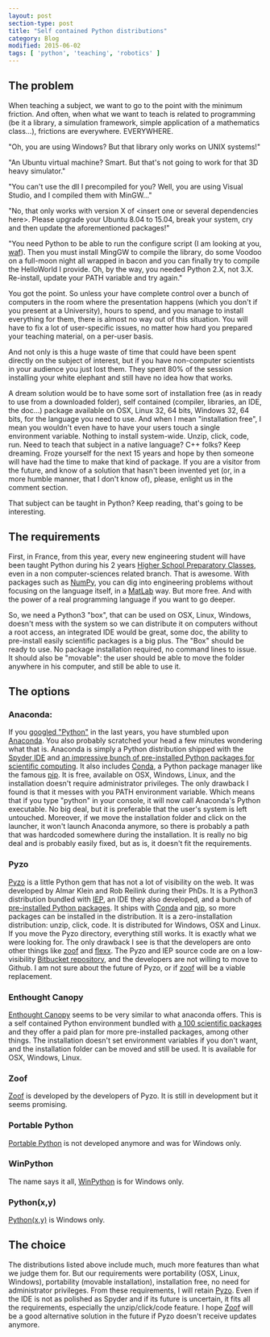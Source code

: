 ```yaml
---
layout: post
section-type: post
title: "Self contained Python distributions"
category: Blog
modified: 2015-06-02
tags: [ 'python', 'teaching', 'robotics' ]
---
```


## The problem

When teaching a subject, we want to go to the point with the minimum friction. And often, when what we want to teach is related to programming (be it a library, a simulation framework, simple application of a mathematics class...), frictions are everywhere. EVERYWHERE.

"Oh, you are using Windows? But that library only works on UNIX systems!"

"An Ubuntu virtual machine? Smart. But that's not going to work for that 3D heavy simulator."

"You can't use the dll I precompiled for you? Well, you are using Visual Studio, and I compiled them with MinGW..."

"No, that only works with version X of \<insert one or several dependencies here\>. Please upgrade your Ubuntu 8.04 to 15.04, break your system, cry and then update the aforementioned packages!"

"You need Python to be able to run the configure script (I am looking at you, [waf](https://waf.io)). Then you must install MingGW to compile the library, do some Voodoo on a full-moon night all wrapped in bacon and you can finally try to compile the HelloWorld I provide. Oh, by the way, you needed Python 2.X, not 3.X. Re-install, update your PATH variable and try again."

You got the point. So unless your have complete control over a bunch of computers in the room where the presentation happens (which you don't if you present at a University), hours to spend, and you manage to install everything for them, there is almost no way out of this situation. You will have to fix a lot of user-specific issues, no matter how hard you prepared your teaching material, on a per-user basis.

And not only is this a huge waste of time that could have been spent directly on the subject of interest, but if you have non-computer scientists in your audience you just lost them. They spent 80% of the session installing your white elephant and still have no idea how that works.

A dream solution would be to have some sort of installation free (as in ready to use from a downloaded folder), self contained (compiler, libraries, an IDE, the doc...) package available on OSX, Linux 32, 64 bits, Windows 32, 64 bits, for the language you need to use.
And when I mean "installation free", I mean you wouldn't even have to have your users touch a single environment variable. Nothing to install system-wide. Unzip, click, code, run.
Need to teach that subject in a native language? C++ folks? Keep dreaming. Froze yourself for the next 15 years and hope by then someone will have had the time to make that kind of package. If you are a visitor from the future, and know of a solution that hasn't been invented yet (or, in a more humble manner, that I don't know of), please, enlight us in the comment section.

That subject can be taught in Python? Keep reading, that's going to be interesting.

## The requirements
First, in France, from this year, every new engineering student will have been taught Python during his 2 years [Higher School Preparatory Classes](http://en.wikipedia.org/wiki/Classe_préparatoire_aux_grandes_écoles), even in a non computer-sciences related branch. That is awesome.
With packages such as [NumPy](http://www.numpy.org), you can dig into engineering problems without focusing on the language itself, in a [MatLab](http://www.scipy.org/NumPy_for_Matlab_Users) way. But more free. And with the power of a real programming language if you want to go deeper.

So, we need a Python3 "box", that can be used on OSX, Linux, Windows, doesn't mess with the system so we can distribute it on computers without a root access, an integrated IDE would be great, some doc, the ability to pre-install easily scientific packages is a big plus.
The "Box" should be ready to use. No package installation required, no command lines to issue. It should also be "movable": the user should be able to move the folder anywhere in his computer, and still be able to use it.

## The options

### Anaconda:
If you [googled "Python"](https://www.google.com/?q=python) in the last years, you have stumbled upon [Anaconda](https://www.continuum.io/why-anaconda). You also probably scratched your head a few minutes wondering what that is. Anaconda is simply a Python distribution shipped with the [Spyder IDE](http://pythonhosted.org/spyder/) and [an impressive bunch of pre-installed Python packages for scientific computing](http://docs.continuum.io/anaconda/pkg-docs). It also includes [Conda](http://conda.pydata.org/docs/), a Python package manager like the famous [pip](https://pip.pypa.io/en/stable/). It is free, available on OSX, Windows, Linux, and the installation doesn't require administrator privileges. The only drawback I found is that it messes with you PATH environment variable. Which means that if you type "python" in your console, it will now call Anaconda's Python executable. No big deal, but it is preferable that the user's system is left untouched. Moreover, if we move the installation folder and click on the launcher, it won't launch Anaconda anymore, so there is probably a path that was hardcoded somewhere during the installation. It is really no big deal and is probably easily fixed, but as is, it doesn't fit the requirements.

### Pyzo
[Pyzo](http://www.pyzo.org) is a little Python gem that has not a lot of visibility on the web. It was developed by Almar Klein and Rob Reilink during their PhDs. It is a Python3 distribution bundled with [IEP](http://www.iep-project.org), an IDE they also developed, and a bunch of [pre-installed Python packages](http://www.pyzo.org/packages.html#packages). It ships with [Conda](http://conda.pydata.org/docs/) and [pip](https://pip.pypa.io/en/stable/), so more packages can be installed in the distribution. It is a zero-installation distribution: unzip, click, code. It is distributed for Windows, OSX and Linux. If you move the Pyzo directory, everything still works. It is exactly what we were looking for.
The only drawback I see is that the developers are onto other things like [zoof](http://zoof.io) and [flexx](https://flexx.readthedocs.org/en/latest/). The Pyzo and IEP source code are on a low-visibility [Bitbucket repository](https://bitbucket.org/pyzo/), and the developers are not willing to move to Github. I am not sure about the future of Pyzo, or if [zoof](http://zoof.io) will be a viable replacement.

### Enthought Canopy
[Enthought Canopy](https://www.enthought.com/products/canopy/) seems to be very similar to what anaconda offers. This is a self contained Python environment bundled with [a 100 scientific packages](https://www.enthought.com/products/canopy/package-index/) and they offer a paid plan for more pre-installed packages, among other things.
The installation doesn't set environment variables if you don't want, and the installation folder can be moved and still be used. It is available for OSX, Windows, Linux.

### Zoof
[Zoof](http://zoof.io) is developed by the developers of Pyzo. It is still in development but it seems promising.

### Portable Python
[Portable Python](http://portablepython.com) is not developed anymore and was for Windows only.

### WinPython
The name says it all, [WinPython](http://winpython.github.io/) is for Windows only.

### Python(x,y)
[Python(x,y)](http://python-xy.github.io) is Windows only.

## The choice
The distributions listed above include much, much more features than what we judge them for. But our requirements were portability (OSX, Linux, Windows), portability (movable installation), installation free, no need for administrator privileges.
From these requirements, I will retain [Pyzo](http://www.pyzo.org). Even if the IDE is not as polished as Spyder and if its future is uncertain, it fits all the requirements, especially the unzip/click/code feature. I hope [Zoof](http://zoof.io) will be a good alternative solution in the future if Pyzo doesn't receive updates anymore.

